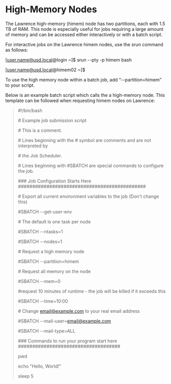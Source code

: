 # High-Memory Nodes

The Lawrence high-memory \(himem\) node has two partitions, each with 1.5 TB of RAM. This node is especially useful for jobs requiring a large amount of memory and can be accessed either interactively or with a batch script.

For interactive jobs on the Lawrence himem nodes, use the srun command as follows:

\[user.name@usd.local@login ~\]$ srun --pty -p himem bash

\[user.name@usd.local@himem02 ~\]$

To use the high memory node within a batch job, add “--partition=himem” to your script.

Below is an example batch script which calls the a high-memory node. This template can be followed when requesting himem nodes on Lawrence:

> \#!/bin/bash
>
> \# Example job submission script
>
> \# This is a comment.
>
> \# Lines beginning with the \# symbol are comments and are not interpreted by
>
> \# the Job Scheduler.
>
> \# Lines beginning with \#SBATCH are special commands to configure the job.
>
> \#\#\# Job Configuration Starts Here \#\#\#\#\#\#\#\#\#\#\#\#\#\#\#\#\#\#\#\#\#\#\#\#\#\#\#\#\#\#\#\#\#\#\#\#\#\#\#\#\#\#\#\#\#
>
> \# Export all current environment variables to the job \(Don't change this\)
>
> \#SBATCH --get-user-env
>
> \# The default is one task per node
>
> \#SBATCH --ntasks=1
>
> \#SBATCH --nodes=1
>
> \# Request a high memory node
>
> \#SBATCH --partition=himem
>
> \# Request all memory on the node
>
> \#SBATCH --mem=0
>
> \#request 10 minutes of runtime - the job will be killed if it exceeds this
>
> \#SBATCH --time=10:00
>
> \# Change email@example.com to your real email address
>
> \#SBATCH --mail-user=email@example.com
>
> \#SBATCH --mail-type=ALL
>
> \#\#\# Commands to run your program start here \#\#\#\#\#\#\#\#\#\#\#\#\#\#\#\#\#\#\#\#\#\#\#\#\#\#\#\#\#\#\#\#\#\#\#\#
>
> pwd
>
> echo "Hello, World!"
>
> sleep 5



